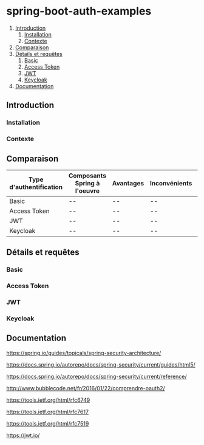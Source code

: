 # spring-boot-auth-examples

1. [Introduction](#introduction)
    1. [Installation](#installation)
    2. [Contexte](#contexte)
2. [Comparaison](#comparaison)
3. [Détails et requêtes](#détails)
    1. [Basic](#basic)
    2. [Access Token](#accessToken)
    3. [JWT](#jwt)
    4. [Keycloak](#keycloak)
4. [Documentation](#documentation)


## Introduction

### Installation

### Contexte

## Comparaison

|Type d'authentification|Composants Spring à l'oeuvre|Avantages|Inconvénients|Remarques|
|--|--|--|--|--|
|Basic|--|--|--|--|
|Access Token|--|--|--|--|
|JWT|--|--|--|--|
|Keycloak|--|--|--|--|

## Détails et requêtes

### Basic

### Access Token

### JWT

### Keycloak

## Documentation

https://spring.io/guides/topicals/spring-security-architecture/

https://docs.spring.io/autorepo/docs/spring-security/current/guides/html5/

https://docs.spring.io/autorepo/docs/spring-security/current/reference/

http://www.bubblecode.net/fr/2016/01/22/comprendre-oauth2/

https://tools.ietf.org/html/rfc6749

https://tools.ietf.org/html/rfc7617

https://tools.ietf.org/html/rfc7519

https://jwt.io/




